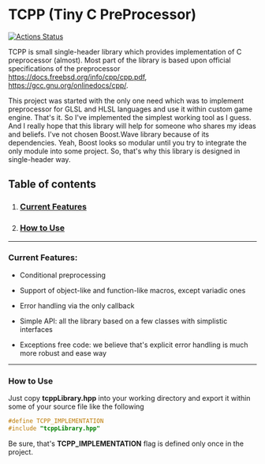 # TCPP (Tiny C PreProcessor)

[![Actions Status](https://github.com/dmikushin/tcpp/actions/workflows/integrate.yaml/badge.svg)](https://github.com/dmikushin/tcpp/actions)

TCPP is small single-header library which provides implementation of C preprocessor (almost). Most part of the library is based upon official specifications of the preprocessor https://docs.freebsd.org/info/cpp/cpp.pdf, https://gcc.gnu.org/onlinedocs/cpp/. 

This project was started with the only one need which was to implement preprocessor for GLSL and HLSL languages and use it within custom game engine. That's it. So I've implemented the simplest working tool as I guess. And I really hope that this library will help for someone who shares my ideas and beliefs. I've not chosen Boost.Wave library because of its dependencies. Yeah, Boost looks so modular until you try to integrate the only module into some project. So, that's why this library is designed in single-header way.

## Table of contents

1. ### [Current Features](#current-features)
2. ### [How to Use](#how-to-use)

***

### Current Features:<a name="current-features"></a>

* Conditional preprocessing

* Support of object-like and function-like macros, except variadic ones

* Error handling via the only callback

* Simple API: all the library based on a few classes with simplistic interfaces

* Exceptions free code: we believe that's explicit error handling is much more robust and ease way 

***

### How to Use<a name="how-to-use"></a>

Just copy **tcppLibrary.hpp** into your working directory and export it within some of your source file like the following
```cpp
#define TCPP_IMPLEMENTATION
#include "tcppLibrary.hpp"
```
Be sure, that's **TCPP_IMPLEMENTATION** flag is defined only once in the project.
